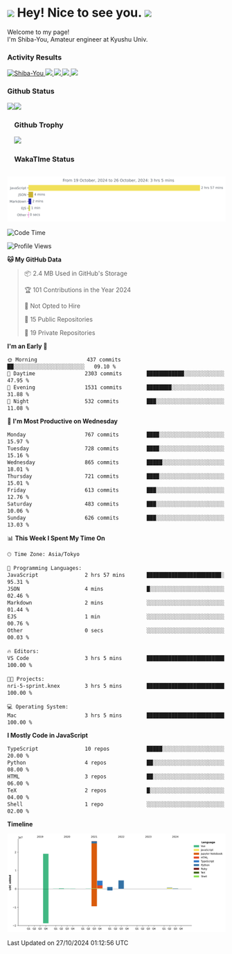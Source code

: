 <h1>
  <img src="https://emojis.slackmojis.com/emojis/images/1531849430/4246/blob-sunglasses.gif?1531849430" width="30"/> 
  Hey! Nice to see you.
  <img src="https://emojis.slackmojis.com/emojis/images/1531849430/4246/blob-sunglasses.gif?1531849430" width="30"/> 
</h1>
<p>
  Welcome to my page! <br />
  I'm Shiba-You, Amateur engineer at Kyushu Univ.
</p>


<h3>
  Activity Results
</h3>
<p align="left"> 
  <!--   GitHub  -->
  <a href="https://github.com/Shiba-You/Shiba-You/">
    <img src="https://komarev.com/ghpvc/?username=Shiba-You" alt="Shiba-You" />
  </a>
  <a href="https://github.com/Shiba-You">
    <img height="20" src="https://img.shields.io/github/followers/Shiba-You?label=follow&logo=github&style=flat" />
  </a>
  
  <!-- Qiita -->
  <a href="http://qiita.com/Shiba-You">
    <img height="20" src="https://qiita-badge.apiapi.app/s/Shiba-You/posts.svg" />
  </a>
  <a href="http://qiita.com/Shiba-You">
    <img height="20" src="https://qiita-badge.apiapi.app/s/Shiba-You/contributions.svg" />
  </a>
  <a href="http://qiita.com/Shiba-You">
    <img height="20" src="https://qiita-badge.apiapi.app/s/Shiba-You/followers.svg" />
  </a>
</p>


<h3>
  Github Status
</h3>
<div>
  <img height="170" align="left" src="https://github-readme-stats.vercel.app/api?username=Shiba-You&theme=tokyonight" />
  <img height="170" src="https://github-readme-stats.vercel.app/api/top-langs/?username=Shiba-You&theme=tokyonight&layout=compact" />
</div>

<h3>
  Github Trophy
</h3>
<div>
  <img width="800" src="https://github-profile-trophy.vercel.app/?username=Shiba-You&theme=tokyonight" />
</div>


<h3>
  WakaTIme Status
</h3>
<img src="https://github.com/Shiba-You/Shiba-You/blob/main/images/stat.svg" alt="Shiba-You WakaTime Activity"/>

<!--START_SECTION:waka-->
![Code Time](http://img.shields.io/badge/Code%20Time-928%20hrs%2057%20mins-blue)

![Profile Views](http://img.shields.io/badge/Profile%20Views-0-blue)

**🐱 My GitHub Data** 

> 📦 2.4 MB Used in GitHub's Storage 
 > 
> 🏆 101 Contributions in the Year 2024
 > 
> 🚫 Not Opted to Hire
 > 
> 📜 15 Public Repositories 
 > 
> 🔑 19 Private Repositories 
 > 
**I'm an Early 🐤** 

```text
🌞 Morning                437 commits         ██░░░░░░░░░░░░░░░░░░░░░░░   09.10 % 
🌆 Daytime                2303 commits        ████████████░░░░░░░░░░░░░   47.95 % 
🌃 Evening                1531 commits        ████████░░░░░░░░░░░░░░░░░   31.88 % 
🌙 Night                  532 commits         ███░░░░░░░░░░░░░░░░░░░░░░   11.08 % 
```
📅 **I'm Most Productive on Wednesday** 

```text
Monday                   767 commits         ████░░░░░░░░░░░░░░░░░░░░░   15.97 % 
Tuesday                  728 commits         ████░░░░░░░░░░░░░░░░░░░░░   15.16 % 
Wednesday                865 commits         █████░░░░░░░░░░░░░░░░░░░░   18.01 % 
Thursday                 721 commits         ████░░░░░░░░░░░░░░░░░░░░░   15.01 % 
Friday                   613 commits         ███░░░░░░░░░░░░░░░░░░░░░░   12.76 % 
Saturday                 483 commits         ███░░░░░░░░░░░░░░░░░░░░░░   10.06 % 
Sunday                   626 commits         ███░░░░░░░░░░░░░░░░░░░░░░   13.03 % 
```


📊 **This Week I Spent My Time On** 

```text
🕑︎ Time Zone: Asia/Tokyo

💬 Programming Languages: 
JavaScript               2 hrs 57 mins       ████████████████████████░   95.31 % 
JSON                     4 mins              █░░░░░░░░░░░░░░░░░░░░░░░░   02.46 % 
Markdown                 2 mins              ░░░░░░░░░░░░░░░░░░░░░░░░░   01.44 % 
EJS                      1 min               ░░░░░░░░░░░░░░░░░░░░░░░░░   00.76 % 
Other                    0 secs              ░░░░░░░░░░░░░░░░░░░░░░░░░   00.03 % 

🔥 Editors: 
VS Code                  3 hrs 5 mins        █████████████████████████   100.00 % 

🐱‍💻 Projects: 
nri-5-sprint.knex        3 hrs 5 mins        █████████████████████████   100.00 % 

💻 Operating System: 
Mac                      3 hrs 5 mins        █████████████████████████   100.00 % 
```

**I Mostly Code in JavaScript** 

```text
TypeScript               10 repos            █████░░░░░░░░░░░░░░░░░░░░   20.00 % 
Python                   4 repos             ██░░░░░░░░░░░░░░░░░░░░░░░   08.00 % 
HTML                     3 repos             ██░░░░░░░░░░░░░░░░░░░░░░░   06.00 % 
TeX                      2 repos             █░░░░░░░░░░░░░░░░░░░░░░░░   04.00 % 
Shell                    1 repo              ░░░░░░░░░░░░░░░░░░░░░░░░░   02.00 % 
```



**Timeline**

![Lines of Code chart](https://raw.githubusercontent.com/Shiba-You/Shiba-You/main/assets/bar_graph.png)


 Last Updated on 27/10/2024 01:12:56 UTC
<!--END_SECTION:waka-->
